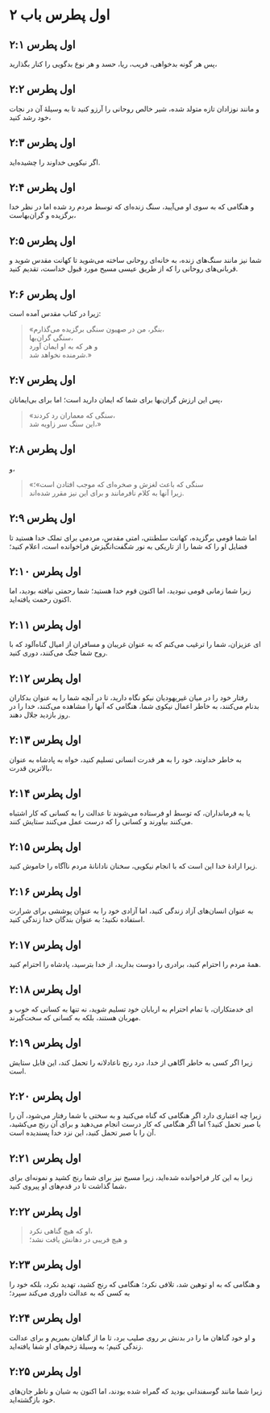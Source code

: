 # اول پطرس باب ۲

## اول پطرس ۲:۱

پس هر گونه بدخواهی، فریب، ریا، حسد و هر نوع بدگویی را کنار بگذارید،

## اول پطرس ۲:۲

و مانند نوزادان تازه متولد شده، شیر خالص روحانی را آرزو کنید تا به وسیلهٔ آن در نجات خود رشد کنید،

## اول پطرس ۲:۳

اگر نیکویی خداوند را چشیده‌اید.

## اول پطرس ۲:۴

و هنگامی که به سوی او می‌آیید، سنگ زنده‌ای که توسط مردم رد شده اما در نظر خدا برگزیده و گران‌بهاست،

## اول پطرس ۲:۵

شما نیز مانند سنگ‌های زنده، به خانه‌ای روحانی ساخته می‌شوید تا کهانت مقدس شوید و قربانی‌های روحانی را که از طریق عیسی مسیح مورد قبول خداست، تقدیم کنید.

## اول پطرس ۲:۶

زیرا در کتاب مقدس آمده است:

> «بنگر، من در صهیون سنگی برگزیده می‌گذارم،  
> سنگی گران‌بها،  
> و هر که به او ایمان آورد  
> شرمنده نخواهد شد.»

## اول پطرس ۲:۷

پس این ارزش گران‌بها برای شما که ایمان دارید است؛ اما برای بی‌ایمانان،

> «سنگی که معماران رد کردند،  
> این سنگ سر زاویه شد،»

## اول پطرس ۲:۸

و،

> «سنگی که باعث لغزش و صخره‌ای که موجب افتادن است»؛  
> زیرا آنها به کلام نافرمانند و برای این نیز مقرر شده‌اند.

## اول پطرس ۲:۹

اما شما قومی برگزیده، کهانت سلطنتی، امتی مقدس، مردمی برای تملک خدا هستید تا فضایل او را که شما را از تاریکی به نور شگفت‌انگیزش فراخوانده است، اعلام کنید؛

## اول پطرس ۲:۱۰

زیرا شما زمانی قومی نبودید، اما اکنون قوم خدا هستید؛ شما رحمتی نیافته بودید، اما اکنون رحمت یافته‌اید.

## اول پطرس ۲:۱۱

ای عزیزان، شما را ترغیب می‌کنم که به عنوان غریبان و مسافران از امیال گناه‌آلود که با روح شما جنگ می‌کنند، دوری کنید.

## اول پطرس ۲:۱۲

رفتار خود را در میان غیریهودیان نیکو نگاه دارید، تا در آنچه شما را به عنوان بدکاران بدنام می‌کنند، به خاطر اعمال نیکوی شما، هنگامی که آنها را مشاهده می‌کنند، خدا را در روز بازدید جلال دهند.

## اول پطرس ۲:۱۳

به خاطر خداوند، خود را به هر قدرت انسانی تسلیم کنید، خواه به پادشاه به عنوان بالاترین قدرت،

## اول پطرس ۲:۱۴

یا به فرمانداران، که توسط او فرستاده می‌شوند تا عدالت را به کسانی که کار اشتباه می‌کنند بیاورند و کسانی را که درست عمل می‌کنند ستایش کنند.

## اول پطرس ۲:۱۵

زیرا ارادهٔ خدا این است که با انجام نیکویی، سخنان نادانانهٔ مردم ناآگاه را خاموش کنید.

## اول پطرس ۲:۱۶

به عنوان انسان‌های آزاد زندگی کنید، اما آزادی خود را به عنوان پوششی برای شرارت استفاده نکنید؛ به عنوان بندگان خدا زندگی کنید.

## اول پطرس ۲:۱۷

همهٔ مردم را احترام کنید، برادری را دوست بدارید، از خدا بترسید، پادشاه را احترام کنید.

## اول پطرس ۲:۱۸

ای خدمتکاران، با تمام احترام به اربابان خود تسلیم شوید، نه تنها به کسانی که خوب و مهربان هستند، بلکه به کسانی که سخت‌گیرند.

## اول پطرس ۲:۱۹

زیرا اگر کسی به خاطر آگاهی از خدا، درد رنج ناعادلانه را تحمل کند، این قابل ستایش است.

## اول پطرس ۲:۲۰

زیرا چه اعتباری دارد اگر هنگامی که گناه می‌کنید و به سختی با شما رفتار می‌شود، آن را با صبر تحمل کنید؟ اما اگر هنگامی که کار درست انجام می‌دهید و برای آن رنج می‌کشید، آن را با صبر تحمل کنید، این نزد خدا پسندیده است.

## اول پطرس ۲:۲۱

زیرا به این کار فراخوانده شده‌اید، زیرا مسیح نیز برای شما رنج کشید و نمونه‌ای برای شما گذاشت تا در قدم‌های او پیروی کنید،

## اول پطرس ۲:۲۲

> او که هیچ گناهی نکرد،  
> و هیچ فریبی در دهانش یافت نشد؛

## اول پطرس ۲:۲۳

و هنگامی که به او توهین شد، تلافی نکرد؛ هنگامی که رنج کشید، تهدید نکرد، بلکه خود را به کسی که به عدالت داوری می‌کند سپرد؛

## اول پطرس ۲:۲۴

و او خود گناهان ما را در بدنش بر روی صلیب برد، تا ما از گناهان بمیریم و برای عدالت زندگی کنیم؛ به وسیلهٔ زخم‌های او شفا یافته‌اید.

## اول پطرس ۲:۲۵

زیرا شما مانند گوسفندانی بودید که گمراه شده بودند، اما اکنون به شبان و ناظر جان‌های خود بازگشته‌اید.
